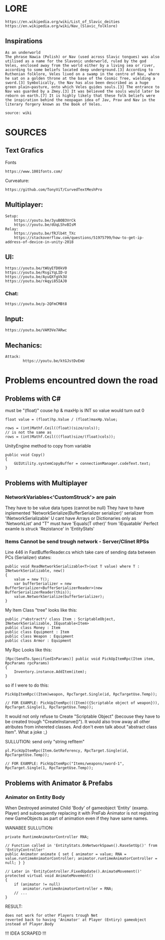 # LORE
```
https://en.wikipedia.org/wiki/List_of_Slavic_deities
https://en.wikipedia.org/wiki/Nav_(Slavic_folklore)

```
## Inspirations
```
As an underworld
The phrase Nawia (Polish) or Nav (used across Slavic tongues) was also utilised as a name for the Slavonic underworld, ruled by the god Veles, enclosed away from the world either by a living sea or river, according to some beliefs located deep underground.[3] According to Ruthenian folklore, Veles lived on a swamp in the centre of Nav, where he sat on a golden throne at the base of the Cosmic Tree, wielding a sword.[3] Symbolically, the Nav has also been described as a huge green plain—pasture, onto which Veles guides souls.[3] The entrance to Nav was guarded by a Zmey.[3] It was believed the souls would later be reborn on earth.[7] It is highly likely that these folk beliefs were the inspiration behind the neopagan idea of Jav, Prav and Nav in the literary forgery known as the Book of Veles.

source: wiki
```
# SOURCES

## Text Grafics
Fonts
```
https://www.1001fonts.com/
```
Curveature:
```
https://github.com/TonyViT/CurvedTextMeshPro
```
## Multiplayer:
```        
Setup:
    https://youtu.be/3yuBOB3VrCk
    https://youtu.be/dUqLShvBIsM
Relay: 
    https://youtu.be/fRJlb4t_TXc
    https://stackoverflow.com/questions/51975799/how-to-get-ip-address-of-device-in-unity-2018
```
## UI:
```
https://youtu.be/tWUyEfD0kV0
https://youtu.be/RsgiYqLID-U
https://youtu.be/AyuQXfgVk3U
https://youtu.be/rAqyi85IAJ0
```
### Chat:
```
https://youtu.be/p-2QFmCMBt8
```
## Input:
```
https://youtu.be/VAM3Ve7ARwc
```
## Mechanics:
```
Attack:
        https://youtu.be/ktGJstDvEmU
```

# Problems encountred down the road

## Problems with C#
must be "(float)" couse hp & maxHp is INT so value would turn out 0
```
float value = (float)hp.Value / (float)maxHp.Value;
```
```
rows = (int)Mathf.Ceil((float)(size/cols));
// is not the same as
rows = (int)Mathf.Ceil(((float)size/(float)cols));
```
UnityEngine method to copy from variable
```
public void Copy()
{
    GUIUtility.systemCopyBuffer = connectionManager.codeText.text;
}
```

## Problems with Multiplayer
### NetworkVariables<'CustomStruck'> are pain 
They have to be value data types (cannot be null)
They have to have inplemented 'NetworkSerialize<T>(BufferSerializer<T> serializer)' serializer from 'INetworkSerializable'
U cant have Arrays or Dictionaries only as 'NetworkList<T>' and "T" must have 'Equals(T other)' from 'IEquatable<T>'
Perfect examle is struck 'Rezistance' in 'EntityStats'
### Items Cannot be send trough network - Server/Clinet RPSs
Line 446 in FastBufferReader.cs which take care of sending data between PCs (Serializer) states:
```
public void ReadNetworkSerializable<T>(out T value) where T : INetworkSerializable, new()
{
    value = new T();
    var bufferSerializer = new BufferSerializer<BufferSerializerReader>(new BufferSerializerReader(this));
    value.NetworkSerialize(bufferSerializer);
}
```
My Item Class "tree" looks like this:
```
public /*abstract*/ class Item : ScriptableObject, INetworkSerializable, IEquatable<Item>
public class Money : Item
public class Equipment : Item
public class Weapon : Equipment
public class Armor : Equipment
```
My Rpc Looks like this:
```
[Rpc(SendTo.SpecifiedInParams)] public void PickUpItemRpc(Item item, RpcParams rpcParams)
{
    Inventory.instance.AddItem(item);
}
```
so if I were to do this:
```
PickUpItemRpc((Item)weapon, RpcTarget.Single(id, RpcTargetUse.Temp)); 

// FOR EXAMPLE: PickUpItemRpc(((Item)({Scriptable object of weapon})), RpcTarget.Single(1, RpcTargetUse.Temp));
```
It would not only refuse to Create "Scriptable Object" (becouse they have to be created trough "CreateInstanve()").
It would also trow away all other atributes from inhereted classes.
And don't even talk about "abstract class Item".
What a joke :,) 

SULLUTION:
send only "string refItem"
```
pl.PickUpItemRpc(Item.GetReferency, RpcTarget.Single(id, RpcTargetUse.Temp));

// FOR EXAMPLE: PickUpItemRpc("Items/weapons/sword-1", RpcTarget.Single(1, RpcTargetUse.Temp));
```

## Problems with Animator & Prefabs
### Animator on Entity Body
When Destroyed animated Child 'Body' of gameobject 'Entity' (examp. Player) and subsequently replacing it with PreFab Animator is not registring new GameObjects as part of animation even if they have same names.

WANABEE SULLUTION:
```
private RuntimeAnimatorController RNA;

// Function called in 'EntityStats.OnNetworkSpawn().RaseSetUp()' from 'EntityController'
public Animator animate { set { animator = value; RNA = value.runtimeAnimatorController; animator.runtimeAnimatorController = null; } }

// Later in 'EntityController.FixedUpdate().AnimateMovement()'
protected virtual void AnimateMovement()
{
    if (animator != null)
        animator.runtimeAnimatorController = RNA;
    // ...
}
```

RESULT:
```
does not work for other Players trough Net
reverted back to having 'Animator' at Player (Entiry) gameobject instead of Player.Body
```
!!! IDEA SCRAPED !!!